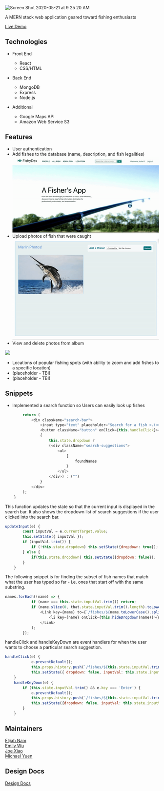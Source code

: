 <img width="289" alt="Screen Shot 2020-05-21 at 9 25 20 AM" src="https://user-images.githubusercontent.com/53235267/82563425-0ceb0900-9b45-11ea-9b60-ba6c8e673543.png">

<p>A MERN stack web application geared toward fishing enthusiasts</p>

<a href="http://fishy-app.herokuapp.com/#/"> Live Demo </a>

<h2>Technologies</h2>

* Front End
  * React
  * CSS/HTML

* Back End
  * MongoDB
  * Express
  * Node.js

* Additional
  * Google Maps API
  * Amazon Web Service S3

<h2>Features</h2>

* User authentication
* Add fishes to the database (name, description, and fish legalities)
![](read_me/add_fish_feature.gif)
* Upload photos of fish that were caught
![](read_me/upload_feature.gif)
* View and delete photos from album

![](read_me/album_feature.gif)

* Locations of popular fishing spots (with ability to zoom and add fishes to a specific location)
* (placeholder - TBI)
* (placeholder - TBI)

<h2>Snippets</h2>

* Implemented a search function so Users can easily look up fishes

```javascript
        return (
            <div className="search-bar">
                <input type="text" placeholder="Search for a fish <.(<<)<" value={this.state.inputVal} onChange={this.updateInput} onKeyDown={this.handleKeyDown}/>
                <button className="button" onClick={this.handleClick}><i className="fa fa-search search-bar" aria-hidden="true"></i></button>
                {
                    this.state.dropdown ?
                    (<div className="search-suggestions">
                        <ul>
                            {
                                foundNames
                            }
                        </ul>
                    </div>) : ("")
                }
            </div>
        );
    }
```

This function updates the state so that the current input is displayed in the search bar. It also shows the dropdown list of search suggestions if the user clicked into the search bar.

```javascript
updateInput(e) {
        const inputVal = e.currentTarget.value;
        this.setState({ inputVal });
        if (inputVal.trim()) {
            if (!this.state.dropdown) this.setState({dropdown: true});
        } else {
            if(this.state.dropdown) this.setState({dropdown: false});
        }
    }
```

The following snippet is for finding the subset of fish names that match what the user has typed so far - i.e. ones that start off with the same substring.
```javascript
names.forEach((name) => {
            if (name === this.state.inputVal.trim()) return;
            if (name.slice(0, that.state.inputVal.trim().length).toLowerCase() === that.state.inputVal.trim().toLowerCase()) foundNames.push(
                <Link key={name} to={`/fishes/${name.toLowerCase().split(" ").join("-")}`}>
                    <li key={name} onClick={this.hideDropdown(name)}>{name}</li>
                </Link>
            );
        });
```

handleClick and handleKeyDown are event handlers for when the user wants to choose a particular search suggestion.

```javascript
handleClick(e) {
            e.preventDefault();
            this.props.history.push(`/fishes/${this.state.inputVal.trim().toLowerCase().split(" ").join("-")}`);
            this.setState({ dropdown: false, inputVal: this.state.inputVal.trim() });
    }
    handleKeyDown(e) {
        if (this.state.inputVal.trim() && e.key === 'Enter') {
            e.preventDefault();
            this.props.history.push(`/fishes/${this.state.inputVal.trim().toLowerCase().split(" ").join("-")}`);
            this.setState({dropdown: false, inputVal: this.state.inputVal.trim()});
        }
    }
```


<h2>Maintainers</h2>
<a href="https://github.com/Sunghan11">Elijah Nam</a>
</br>
<a href="https://github.com/emikyu">Emily Wu</a>
</br>
<a href="https://github.com/joexiao97">Joe Xiao</a>
</br>
<a href="https://github.com/michaelyuen89">Michael Yuen</a>


<h2>Design Docs</h2>
<a href="https://github.com/michaelyuen89/fishyapp/wiki/Functionality-and-MVP"> Design Docs </a>
